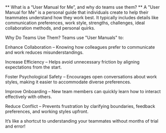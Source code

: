 ** What is a “User Manual for Me”, and why do teams use them? **
A "User Manual for Me" is a personal guide that individuals create to help their teammates understand how they work best. It typically includes details like communication preferences, work style, strengths, challenges, ideal collaboration methods, and personal quirks.

Why Do Teams Use Them?
Teams use "User Manuals" to:

Enhance Collaboration – Knowing how colleagues prefer to communicate and work reduces misunderstandings.

Increase Efficiency – Helps avoid unnecessary friction by aligning expectations from the start.

Foster Psychological Safety – Encourages open conversations about work styles, making it easier to accommodate diverse preferences.

Improve Onboarding – New team members can quickly learn how to interact effectively with others.

Reduce Conflict – Prevents frustration by clarifying boundaries, feedback preferences, and working styles upfront.

It’s like a shortcut to understanding your teammates without months of trial and error!
